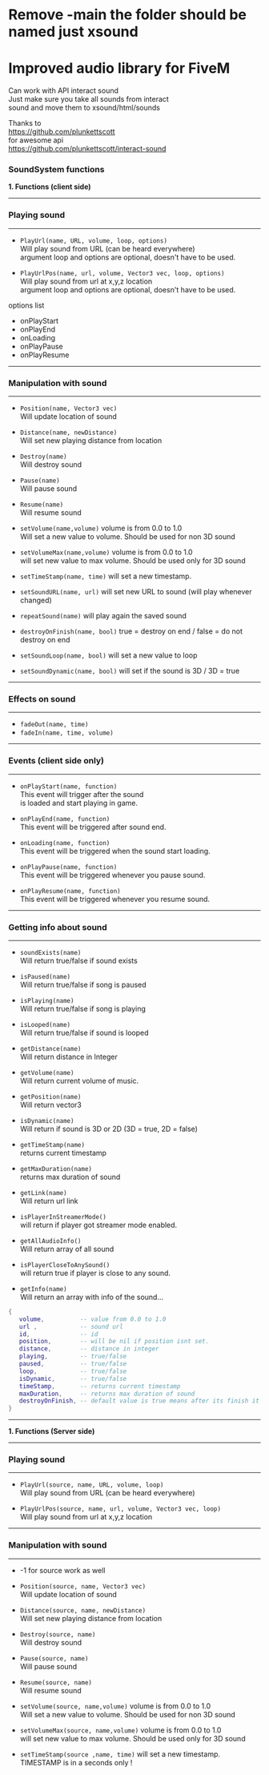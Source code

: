 # Remove -main  the folder should be named just xsound

# Improved audio library for FiveM

Can work with API interact sound<br>
Just make sure you take all sounds from interact<br>
sound and move them to xsound/html/sounds

Thanks to<br>
https://github.com/plunkettscott<br>
for awesome api<br>
https://github.com/plunkettscott/interact-sound<br>

### SoundSystem functions

**1. Functions (client side)**

------------

### Playing sound

------------

   - `PlayUrl(name, URL, volume, loop, options)`<br>Will play sound from URL (can be heard everywhere)<br>argument loop and options are optional, doesn't have to be used.
      
   - `PlayUrlPos(name, url, volume, Vector3 vec, loop, options)` <br>Will play sound from url at x,y,z location <br>argument loop and options are optional, doesn't have to be used.
   
   options list
   - onPlayStart
   - onPlayEnd
   - onLoading
   - onPlayPause
   - onPlayResume
   
------------

### Manipulation with sound

------------

   - `Position(name, Vector3 vec)`<br>Will update location of sound
   
   - `Distance(name, newDistance)`<br>Will set new playing distance from location
     
   - `Destroy(name)`<br>Will destroy sound
     
   - `Pause(name)`<br>Will pause sound
     
   - `Resume(name)`<br>Will resume sound       
     
   - `setVolume(name,volume)` volume is from 0.0 to 1.0<br>Will set a new value to volume. Should be used for non 3D sound
     
   - `setVolumeMax(name,volume)` volume is from 0.0 to 1.0<br>will set new value to max volume. Should be used only for 3D sound
   
   - `setTimeStamp(name, time)` will set a new timestamp.
   
   - `setSoundURL(name, url)` will set new URL to sound (will play whenever changed)
   
   - `repeatSound(name)` will play again the saved sound
   
   - `destroyOnFinish(name, bool)` true = destroy on end / false = do not destroy on end
   
   - `setSoundLoop(name, bool)` will set a new value to loop
   
   - `setSoundDynamic(name, bool)`  will set if the sound is 3D / 3D = true
   
------------
   
### Effects on sound

------------
   
   - `fadeOut(name, time)`
   - `fadeIn(name, time, volume)`

------------

### Events (client side only)

------------

   - `onPlayStart(name, function)`
   <br>This event will trigger after the sound
   <br>is loaded and start playing in game.
   
   - `onPlayEnd(name, function)`
   <br>This event will be triggered after sound end.
   
   - `onLoading(name, function)`
   <br>This event will be triggered when the sound start loading.
   - `onPlayPause(name, function)`
   <br>This event will be triggered whenever you pause sound.
   - `onPlayResume(name, function)`
   <br>This event will be triggered whenever you resume sound.
   
------------

### Getting info about sound

------------
   - `soundExists(name)`<br>Will return true/false if sound exists
   
   - `isPaused(name)`<br>Will return true/false if song is paused
   
   - `isPlaying(name)`<br>Will return true/false if song is playing   
   
   - `isLooped(name)`<br>Will return true/false if sound is looped
   
   - `getDistance(name)`<br>Will return distance in Integer  
   
   - `getVolume(name)`<br>Will return current volume of music.   
   
   - `getPosition(name)`<br>Will return vector3
   
   - `isDynamic(name)` <br>Will return if sound is 3D or 2D (3D = true, 2D = false)
   
   - `getTimeStamp(name)`<br>returns current timestamp
     
   - `getMaxDuration(name)` <br>returns max duration of sound
   
   - `getLink(name)` <br>Will return url link 
   
   - `isPlayerInStreamerMode()` <br>will return if player got streamer mode enabled. 
   
   - `getAllAudioInfo()` <br>Will return array of all sound
   
   - `isPlayerCloseToAnySound()` <br>will return true if player is close to any sound.
   
   - `getInfo(name)` <br>Will return an array with info of the sound...
```LUA
{
   volume,          -- value from 0.0 to 1.0
   url ,            -- sound url
   id,              -- id 
   position,        -- will be nil if position isnt set.
   distance,        -- distance in integer
   playing,         -- true/false
   paused,          -- true/false
   loop,            -- true/false
   isDynamic,       -- true/false
   timeStamp,       -- returns current timestamp
   maxDuration,     -- returns max duration of sound
   destroyOnFinish, -- default value is true means after its finish it will destroy it self
}
```
------------

**1. Functions (Server side)**

------------

### Playing sound

------------
   - `PlayUrl(source, name, URL, volume, loop)`<br>Will play sound from URL (can be heard everywhere)
      
   - `PlayUrlPos(source, name, url, volume, Vector3 vec, loop)` <br>Will play sound from url at x,y,z location 
       
------------

### Manipulation with sound

------------
   - -1 for source work as well

   - `Position(source, name, Vector3 vec)`<br>Will update location of sound
   
   - `Distance(source, name, newDistance)`<br>Will set new playing distance from location
     
   - `Destroy(source, name)`<br>Will destroy sound
     
   - `Pause(source, name)`<br>Will pause sound
     
   - `Resume(source, name)`<br>Will resume sound       
     
   - `setVolume(source, name,volume)` volume is from 0.0 to 1.0<br>Will set a new value to volume. Should be used for non 3D sound
     
   - `setVolumeMax(source, name,volume)` volume is from 0.0 to 1.0<br>will set new value to max volume. Should be used only for 3D sound
   
   - `setTimeStamp(source ,name, time)` will set a new timestamp.
   <br>TIMESTAMP is in a seconds only !

